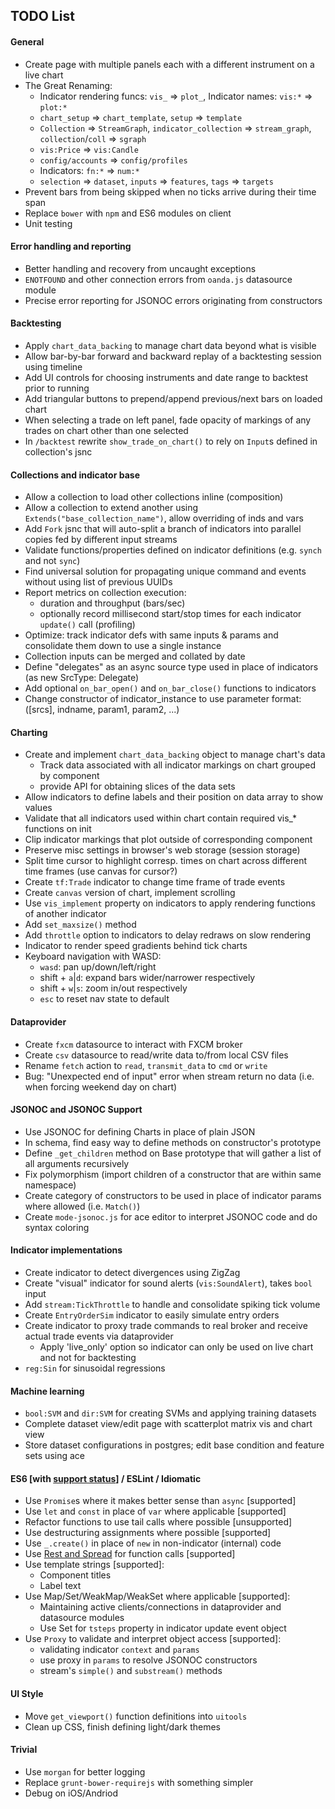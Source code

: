 ## TODO List

#### General

* Create page with multiple panels each with a different instrument on a live chart
* The Great Renaming:
  - Indicator rendering funcs: `vis_` => `plot_`, Indicator names: `vis:*` => `plot:*`
  - `chart_setup` => `chart_template`, `setup` => `template`
  - `Collection` => `StreamGraph`, `indicator_collection` => `stream_graph`, `collection`/`coll` => `sgraph`
  - `vis:Price` => `vis:Candle`
  - `config/accounts` => `config/profiles`
  - Indicators: `fn:*` => `num:*`
  - `selection` => `dataset`, `inputs` => `features`, `tags` => `targets`
* Prevent bars from being skipped when no ticks arrive during their time span
* Replace `bower` with `npm` and ES6 modules on client
* Unit testing

#### Error handling and reporting

* Better handling and recovery from uncaught exceptions
* `ENOTFOUND` and other connection errors from `oanda.js` datasource module
* Precise error reporting for JSONOC errors originating from constructors

#### Backtesting

* Apply `chart_data_backing` to manage chart data beyond what is visible
* Allow bar-by-bar forward and backward replay of a backtesting session using timeline
* Add UI controls for choosing instruments and date range to backtest prior to running
* Add triangular buttons to prepend/append previous/next bars on loaded chart
* When selecting a trade on left panel, fade opacity of markings of any trades on chart other than one selected
* In `/backtest` rewrite `show_trade_on_chart()` to rely on `Input`s defined in collection's jsnc

#### Collections and indicator base

* Allow a collection to load other collections inline (composition)
* Allow a collection to extend another using `Extends("base_collection_name")`, allow overriding of inds and vars
* Add `Fork` jsnc that will auto-split a branch of indicators into parallel copies fed by different input streams
* Validate functions/properties defined on indicator definitions (e.g. `synch` and not `sync`)
* Find universal solution for propagating unique command and events without using list of previous UUIDs
* Report metrics on collection execution:
  - duration and throughput (bars/sec)
  - optionally record millisecond start/stop times for each indicator `update()` call (profiling)
* Optimize: track indicator defs with same inputs & params and consolidate them down to use a single instance
* Collection inputs can be merged and collated by date
* Define "delegates" as an async source type used in place of indicators (as new SrcType: Delegate)
* Add optional `on_bar_open()` and `on_bar_close()` functions to indicators
* Change constructor of indicator_instance to use parameter format: ([srcs], indname, param1, param2, ...)

#### Charting

* Create and implement `chart_data_backing` object to manage chart's data
  - Track data associated with all indicator markings on chart grouped by component
  - provide API for obtaining slices of the data sets
* Allow indicators to define labels and their position on data array to show values
* Validate that all indicators used within chart contain required vis_* functions on init
* Clip indicator markings that plot outside of corresponding component
* Preserve misc settings in browser's web storage (session storage)
* Split time cursor to highlight corresp. times on chart across different time frames (use canvas for cursor?)
* Create `tf:Trade` indicator to change time frame of trade events
* Create `canvas` version of chart, implement scrolling
* Use `vis_implement` property on indicators to apply rendering functions of another indicator
* Add `set_maxsize()` method 
* Add `throttle` option to indicators to delay redraws on slow rendering
* Indicator to render speed gradients behind tick charts
* Keyboard navigation with WASD:
  - `wasd`: pan up/down/left/right
  - shift + `a`|`d`: expand bars wider/narrower respectively
  - shift + `w`|`s`: zoom in/out respectively
  - `esc` to reset nav state to default

#### Dataprovider

* Create `fxcm` datasource to interact with FXCM broker
* Create `csv` datasource to read/write data to/from local CSV files
* Rename `fetch` action to `read`, `transmit_data` to `cmd` or `write`
* Bug: "Unexpected end of input" error when stream return no data (i.e. when forcing weekend day on chart)

#### JSONOC and JSONOC Support

* Use JSONOC for defining Charts in place of plain JSON
* In schema, find easy way to define methods on constructor's prototype
* Define `_get_children` method on Base prototype that will gather a list of all arguments recursively
* Fix polymorphism (import children of a constructor that are within same namespace)
* Create category of constructors to be used in place of indicator params where allowed (i.e. `Match()`)
* Create `mode-jsonoc.js` for ace editor to interpret JSONOC code and do syntax coloring

#### Indicator implementations

* Create indicator to detect divergences using ZigZag
* Create "visual" indicator for sound alerts (`vis:SoundAlert`), takes `bool` input
* Add `stream:TickThrottle` to handle and consolidate spiking tick volume
* Create `EntryOrderSim` indicator to easily simulate entry orders
* Create indicator to proxy trade commands to real broker and receive actual trade events via dataprovider
  - Apply 'live_only' option so indicator can only be used on live chart and not for backtesting
* `reg:Sin` for sinusoidal regressions

#### Machine learning

* `bool:SVM` and `dir:SVM` for creating SVMs and applying training datasets
* Complete dataset view/edit page with scatterplot matrix vis and chart view
* Store dataset configurations in postgres; edit base condition and feature sets using ace

#### ES6 [with [support status](https://kangax.github.io/compat-table/es6/)] / ESLint / Idiomatic

* Use `Promise`s where it makes better sense than `async` [supported]
* Use `let` and `const` in place of `var` where applicable [supported]
* Refactor functions to use tail calls where possible [unsupported]
* Use destructuring assignments where possible [supported]
* Use `_.create()` in place of `new` in non-indicator (internal) code
* Use [Rest and Spread](https://github.com/lukehoban/es6features#default--rest--spread) for function calls [supported]
* Use template strings [supported]:
  - Component titles
  - Label text
* Use Map/Set/WeakMap/WeakSet where applicable [supported]:
  - Maintaining active clients/connections in dataprovider and datasource modules
  - Use Set for `tsteps` property in indicator update event object
* Use `Proxy` to validate and interpret object access [supported]:
  - validating indicator `context` and `params`
  - use proxy in `params` to resolve JSONOC constructors
  - stream's `simple()` and `substream()` methods
  
#### UI Style

* Move `get_viewport()` function definitions into `uitools`
* Clean up CSS, finish defining light/dark themes

#### Trivial

* Use `morgan` for better logging
* Replace `grunt-bower-requirejs` with something simpler
* Debug on iOS/Andriod
